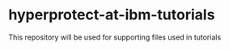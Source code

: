 # hyperprotect-at-ibm-tutorials
This repository will be used for supporting files used in tutorials
